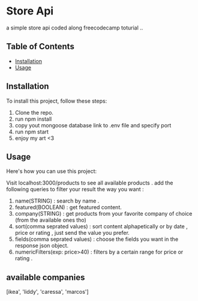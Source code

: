 # Store Api
a simple store api coded along freecodecamp toturial ..
## Table of Contents

- [Installation](#installation)
- [Usage](#usage)



## Installation

To install this project, follow these steps:

1. Clone the repo.
2. run npm install 
3. copy yout mongoose database link to .env file and specify port 
4. run npm start 
5. enjoy my art <3

## Usage

Here's how you can use this project:

Visit localhost:3000/products to see all available products .
add the following queries to filter your result the way you want :
1. name(STRING) : search by name .
2. featured(BOOLEAN) : get featured content.
3. company(STRING) : get products from your favorite company of choice (from the available ones tho)
4. sort(comma seprated values) : sort content alphapetically or by date , price or rating , just send the value you prefer.
5. fields(comma seprated values) : choose the fields you want in the response json object.
6. numericFilters(exp: price>40) : filters by a certain range for price or rating .
   





##  available companies
[ikea', 'liddy', 'caressa', 'marcos']



